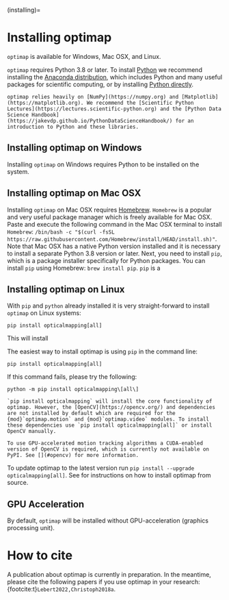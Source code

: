(installing)=
# Installing optimap

``optimap`` is available for Windows, Mac OSX, and Linux.

``optimap`` requires Python 3.8 or later. To install [Python](https://en.wikipedia.org/wiki/Python_programming_language) we recommend installing the [Anaconda distribution](https://www.anaconda.com/distribution/), which includes Python and many useful packages for scientific computing, or by installing [Python directly](https://code.visualstudio.com/docs/python/python-tutorial#_install-a-python-interpreter).

```{tip}
optimap relies heavily on [NumPy](https://numpy.org) and [Matplotlib](https://matplotlib.org). We recommend the [Scientific Python Lectures](https://lectures.scientific-python.org) and the [Python Data Science Handbook](https://jakevdp.github.io/PythonDataScienceHandbook/) for an introduction to Python and these libraries.
```

## Installing optimap on Windows

Installing `optimap` on Windows requires Python to be installed on the system.

## Installing optimap on Mac OSX

Installing `optimap` on Mac OSX requires [Homebrew](https://brew.sh/). `Homebrew` is a popular and very useful package manager which is freely available for Mac OSX. Paste and execute the following command in the Mac OSX terminal to install `Homebrew`: `/bin/bash -c "$(curl -fsSL https://raw.githubusercontent.com/Homebrew/install/HEAD/install.sh)"`. Note that Mac OSX has a native Python version installed and it is necessary to install a separate Python 3.8 version or later. Next, you need to install `pip`, which is a package installer specifically for Python packages. You can install `pip` using Homebrew: `brew install pip`. `pip` is a 

## Installing optimap on Linux

With `pip` and `python` already installed it is very straight-forward to install `optimap` on Linux systems:

```{code-block} bash
pip install opticalmapping[all]
```

This will install


The easiest way to install optimap is using `pip` in the command line:

```{code-block} bash
pip install opticalmapping[all]
```

If this command fails, please try the following:
```{code-block} bash
python -m pip install opticalmapping\[all\]
```

```{note}
`pip install opticalmapping` will install the core functionality of optimap. However, the [OpenCV](https://opencv.org/) and dependencies are not installed by default which are required for the {mod}`optimap.motion` and {mod}`optimap.video` modules. To install these dependencies use `pip install opticalmapping[all]` or install OpenCV manually.

To use GPU-accelerated motion tracking algorithms a CUDA-enabled version of OpenCV is required, which is currently not available on PyPI. See [](#opencv) for more information.
```
To update optimap to the latest version run `pip install --upgrade opticalmapping[all]`. See [](#contributing) for instructions on how to install optimap from source.




## GPU Acceleration

By default, `optimap` will be installed without GPU-acceleration (graphics processing unit). 





# How to cite

A publication about optimap is currently in preparation. In the meantime, please cite the following papers if you use optimap in your research: {footcite:t}`Lebert2022,Christoph2018a`.

```{footbibliography}
```